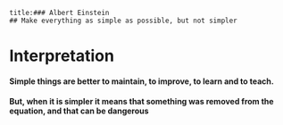 ```ad-quote
title:### Albert Einstein
## Make everything as simple as possible, but not simpler
```

# Interpretation

#### Simple things are better to maintain, to improve, to learn and to teach.

#### But, when it is simpler it means that  something was removed from the equation, and that can be dangerous